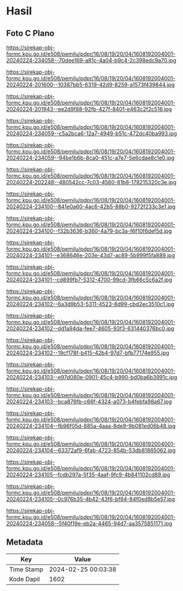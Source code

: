 # Hasil

## Foto C Plano

https://sirekap-obj-formc.kpu.go.id/e508/pemilu/pdpr/16/08/19/20/04/1608192004001-20240224-234058--70dee169-a81c-4a04-b9c4-2c398edc9a70.jpg

https://sirekap-obj-formc.kpu.go.id/e508/pemilu/pdpr/16/08/19/20/04/1608192004001-20240224-201600--10387bb5-6319-42d9-8259-a1573f439844.jpg

https://sirekap-obj-formc.kpu.go.id/e508/pemilu/pdpr/16/08/19/20/04/1608192004001-20240224-201943--ee2d9f88-92fb-427f-8401-e463c2f2c516.jpg

https://sirekap-obj-formc.kpu.go.id/e508/pemilu/pdpr/16/08/19/20/04/1608192004001-20240224-234059--c5a2bca6-12a7-4949-b51c-472dc40ba993.jpg

https://sirekap-obj-formc.kpu.go.id/e508/pemilu/pdpr/16/08/19/20/04/1608192004001-20240224-234059--94be1b6b-8ca0-451c-a7e7-5e6cdae8c1e0.jpg

https://sirekap-obj-formc.kpu.go.id/e508/pemilu/pdpr/16/08/19/20/04/1608192004001-20240224-202248--480542cc-7c03-4560-81b8-178215320c3e.jpg

https://sirekap-obj-formc.kpu.go.id/e508/pemilu/pdpr/16/08/19/20/04/1608192004001-20240224-234100--841e0a60-4ac6-42b5-88b0-9272f233c3e1.jpg

https://sirekap-obj-formc.kpu.go.id/e508/pemilu/pdpr/16/08/19/20/04/1608192004001-20240224-234100--f32b3636-b360-4a79-bc3a-f6f10f6def5d.jpg

https://sirekap-obj-formc.kpu.go.id/e508/pemilu/pdpr/16/08/19/20/04/1608192004001-20240224-234101--e368646e-203e-43d7-ac89-5b999f5fa889.jpg

https://sirekap-obj-formc.kpu.go.id/e508/pemilu/pdpr/16/08/19/20/04/1608192004001-20240224-234101--cd899fb7-5312-4700-99cd-3fb66c5c6a2f.jpg

https://sirekap-obj-formc.kpu.go.id/e508/pemilu/pdpr/16/08/19/20/04/1608192004001-20240224-234102--6a3d9b53-5311-4523-8d99-cbd2ec3510c1.jpg

https://sirekap-obj-formc.kpu.go.id/e508/pemilu/pdpr/16/08/19/20/04/1608192004001-20240224-234102--dd1a94da-fee7-4605-93f3-631440376bc0.jpg

https://sirekap-obj-formc.kpu.go.id/e508/pemilu/pdpr/16/08/19/20/04/1608192004001-20240224-234102--19cf178f-b415-42b4-97d7-bfb77174e955.jpg

https://sirekap-obj-formc.kpu.go.id/e508/pemilu/pdpr/16/08/19/20/04/1608192004001-20240224-234103--e97d080e-0901-45c4-b990-bd0ba6b3991c.jpg

https://sirekap-obj-formc.kpu.go.id/e508/pemilu/pdpr/16/08/19/20/04/1608192004001-20240224-234103--bca876fb-c66f-4324-a073-b4febfa98a67.jpg

https://sirekap-obj-formc.kpu.go.id/e508/pemilu/pdpr/16/08/19/20/04/1608192004001-20240224-234104--fb96f05d-885a-4aaa-8de9-9b081ed06b48.jpg

https://sirekap-obj-formc.kpu.go.id/e508/pemilu/pdpr/16/08/19/20/04/1608192004001-20240224-234104--63372af9-6fab-4723-854b-53db81865062.jpg

https://sirekap-obj-formc.kpu.go.id/e508/pemilu/pdpr/16/08/19/20/04/1608192004001-20240224-234105--fcdb297a-5f35-4aaf-9fc9-4b841102cd89.jpg

https://sirekap-obj-formc.kpu.go.id/e508/pemilu/pdpr/16/08/19/20/04/1608192004001-20240224-234105--0c976b35-4b42-43f6-bf84-84f0ed8b5e57.jpg

https://sirekap-obj-formc.kpu.go.id/e508/pemilu/pdpr/16/08/19/20/04/1608192004001-20240224-234058--5f40f19e-eb2a-4465-94d7-aa3575851171.jpg


## Metadata

| Key        | Value               |
| ---------- | ------------------- |
| Time Stamp | 2024-02-25 00:03:38 |
| Kode Dapil | 1602                |



